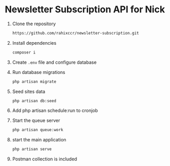 # Newsletter Subscription API for Nick

1. Clone the repository  
   ```bash
   https://github.com/rahixccr/newsletter-subscription.git
   ```

2. Install dependencies  
   ```bash
   composer i
   ```

3. Create `.env` file and configure database  

4. Run database migrations  
   ```bash
   php artisan migrate
   ```

5. Seed sites data  
   ```bash
   php artisan db:seed
   ```

6. Add php artisan schedule:run to cronjob  


7. Start the queue server  
   ```bash
   php artisan queue:work
   ```

8. start the main application  
   ```bash
   php artisan serve
   ```

9. Postman collection is included

